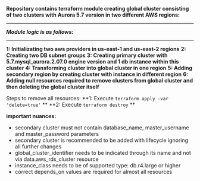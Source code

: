 
**Repository contains terraform module creating global cluster consisting of two clusters with Aurora 5.7 version in two different AWS regions:**

*************************
***Module logic is as follows:***
*************************
**1: Initializating two aws providers in us-east-1 and us-east-2 regions**
**2: Creating two DB subnet groups**
**3: Creating primary cluster with 5.7.mysql_aurora.2.07.0 engine version and 1 db instance within this cluster**
**4: Transforming cluster into global cluster in one region**
**5: Adding secondary region by creating cluster with instance in different region**
**6: Adding null resources required to remove clusters from global cluster and then deleting the global cluster itself**

Steps to remove all resources:
**1: Execute ` terraform apply -var 'delete=true' ` **
**2: Execute ` terraform destroy ` **




**important nuances:**
* secondary cluster must not contain database_name, master_username and master_password parameters 
* secondary cluster is recommended to be added with lifecycle ignoring all further changes
* global_cluster_identifier needs to be indicated through its name and not via data.aws_rds_cluster resource
* instance_class needs to be of supported type: db.r4.large or higher
* correct depends_on values are required for almost all resources
